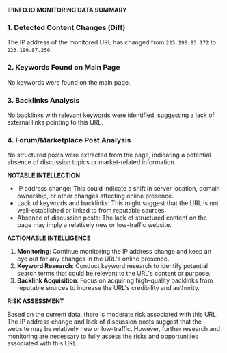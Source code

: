 **IPINFO.IO MONITORING DATA SUMMARY**

### 1. Detected Content Changes (Diff)

The IP address of the monitored URL has changed from `223.190.83.172` to `223.190.87.250`.

### 2. Keywords Found on Main Page

No keywords were found on the main page.

### 3. Backlinks Analysis

No backlinks with relevant keywords were identified, suggesting a lack of external links pointing to this URL.

### 4. Forum/Marketplace Post Analysis

No structured posts were extracted from the page, indicating a potential absence of discussion topics or market-related information.

**NOTABLE INTELLECTION**

* IP address change: This could indicate a shift in server location, domain ownership, or other changes affecting online presence.
* Lack of keywords and backlinks: This might suggest that the URL is not well-established or linked to from reputable sources.
* Absence of discussion posts: The lack of structured content on the page may imply a relatively new or low-traffic website.

**ACTIONABLE INTELLIGENCE**

1. **Monitoring**: Continue monitoring the IP address change and keep an eye out for any changes in the URL's online presence.
2. **Keyword Research**: Conduct keyword research to identify potential search terms that could be relevant to the URL's content or purpose.
3. **Backlink Acquisition**: Focus on acquiring high-quality backlinks from reputable sources to increase the URL's credibility and authority.

**RISK ASSESSMENT**

Based on the current data, there is moderate risk associated with this URL. The IP address change and lack of discussion posts suggest that the website may be relatively new or low-traffic. However, further research and monitoring are necessary to fully assess the risks and opportunities associated with this URL.
